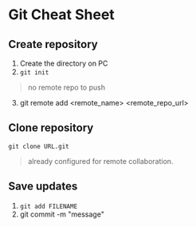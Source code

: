 # Git Cheat Sheet

## Create repository

1. Create the directory on PC
2. ```git init```

>no remote repo to push

3. git remote add <remote_name> <remote_repo_url>

## Clone repository

```git clone URL.git```

>already configured for remote collaboration.

## Save updates

1. ```git add FILENAME```
2. git commit -m "message"